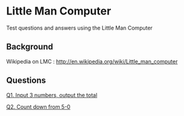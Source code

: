# Little Man Computer
Test questions and answers using the Little Man Computer

## Background
Wikipedia on LMC : http://en.wikipedia.org/wiki/Little_man_computer

## Questions
[Q1. Input 3 numbers, output the total](/Q1)

[Q2. Count down from 5-0](/Q2)
